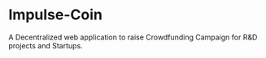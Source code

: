 # Impulse-Coin
A Decentralized web application to raise Crowdfunding Campaign for R&amp;D projects and Startups.
